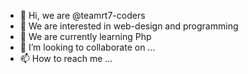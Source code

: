 - 👋 Hi, we are @teamrt7-coders
- 👀 We are interested in web-design and programming
- 🌱 We are currently learning Php
- 💞️ I’m looking to collaborate on ...
- 📫 How to reach me ...

<!---
teamrt7-coders/teamrt7-coders is a ✨ special ✨ repository because its `README.md` (this file) appears on your GitHub profile.
You can click the Preview link to take a look at your changes.
--->
